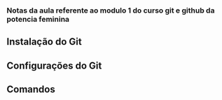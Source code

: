 ### Notas da aula referente ao modulo 1 do curso git e github da potencia feminina

## Instalação do Git

## Configurações do Git

## Comandos